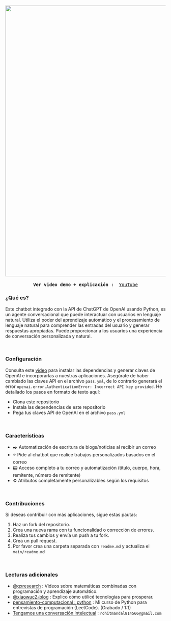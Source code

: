 <h4 align="center">
<img src="https://github.com/xiaowuc2/ChatGPT-Python-Applications/blob/main/resource/ss.png" width="850">
</h4>

  
<p><pre align="center">
<strong>Ver video demo + explicación : </strong> <a href="https://www.youtube.com/channel/UCX7oe66V8zyFpAJyMfPL9VA">​YouTube​</a></pre></p>

### ¿Qué es?

Este chatbot integrado con la API de ChatGPT de OpenAI usando Python, es un agente conversacional que puede interactuar con usuarios en lenguaje natural. Utiliza el poder del aprendizaje automático y el procesamiento de lenguaje natural para comprender las entradas del usuario y generar respuestas apropiadas. Puede proporcionar a los usuarios una experiencia de conversación personalizada y natural.

<br>

### Configuración

Consulta este [video]() para instalar las dependencias y generar claves de OpenAI e incorporarlas a nuestras aplicaciones. Asegúrate de haber cambiado las claves API en el archivo `pass.yml`, de lo contrario generará el error `openai.error.AuthenticationError: Incorrect API key provided`. He detallado los pasos en formato de texto aquí:

- Clona este repositorio
- Instala las dependencias de este repositorio
- Pega tus claves API de OpenAI en el archivo `pass.yml`

<br>

### Características

- ✒️ Automatización de escritura de blogs/noticias al recibir un correo
- ⭐ Pide al chatbot que realice trabajos personalizados basados en el correo
- 📟 Acceso completo a tu correo y automatización (título, cuerpo, hora, remitente, número de remitente)
- ⚙️ Atributos completamente personalizables según los requisitos

<br>

### Contribuciones

Si deseas contribuir con más aplicaciones, sigue estas pautas:

1. Haz un fork del repositorio.
2. Crea una nueva rama con tu funcionalidad o corrección de errores.
3. Realiza tus cambios y envía un push a tu fork.
4. Crea un pull request.
5. Por favor crea una carpeta separada con `readme.md` y actualiza el `main/readme.md`

<br>

### Lecturas adicionales

- [@qxresearch](https://www.youtube.com/@qxresearch/) : Videos sobre matemáticas combinadas con programación y aprendizaje automático.
- [@xiaowuc2-blog](https://xiaowuc2.vercel.app/posts) : Explico cómo utilicé tecnologías para prosperar.
- [pensamiento-computacional : python]() : Mi curso de Python para entrevistas de programación (LeetCode). (Grabado / 1:1)
- [Tengamos una conversación intelectual](https://www.linkedin.com/in/xiaowuc2/) : `rohitmandal814566@gmail.com`
